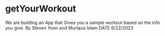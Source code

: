 # getYourWorkout
We are building an App that Gives you a sample workout based on the info you give.
By Steven Yoon and Murtaza Islam
DATE 6/22/2023
